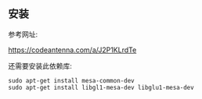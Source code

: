 ## 安装

参考网址:

https://codeantenna.com/a/J2P1KLrdTe

还需要安装此依赖库:
```
sudo apt-get install mesa-common-dev
sudo apt-get install libgl1-mesa-dev libglu1-mesa-dev
```
